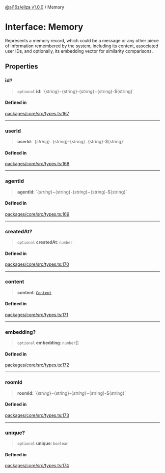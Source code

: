 [@ai16z/eliza v1.0.0](../index.md) / Memory

# Interface: Memory

Represents a memory record, which could be a message or any other piece of information remembered by the system, including its content, associated user IDs, and optionally, its embedding vector for similarity comparisons.

## Properties

### id?

> `optional` **id**: \`$\{string\}-$\{string\}-$\{string\}-$\{string\}-$\{string\}\`

#### Defined in

[packages/core/src/types.ts:167](https://github.com/ai16z/eliza/blob/main/packages/core/src/types.ts#L167)

***

### userId

> **userId**: \`$\{string\}-$\{string\}-$\{string\}-$\{string\}-$\{string\}\`

#### Defined in

[packages/core/src/types.ts:168](https://github.com/ai16z/eliza/blob/main/packages/core/src/types.ts#L168)

***

### agentId

> **agentId**: \`$\{string\}-$\{string\}-$\{string\}-$\{string\}-$\{string\}\`

#### Defined in

[packages/core/src/types.ts:169](https://github.com/ai16z/eliza/blob/main/packages/core/src/types.ts#L169)

***

### createdAt?

> `optional` **createdAt**: `number`

#### Defined in

[packages/core/src/types.ts:170](https://github.com/ai16z/eliza/blob/main/packages/core/src/types.ts#L170)

***

### content

> **content**: [`Content`](Content.md)

#### Defined in

[packages/core/src/types.ts:171](https://github.com/ai16z/eliza/blob/main/packages/core/src/types.ts#L171)

***

### embedding?

> `optional` **embedding**: `number`[]

#### Defined in

[packages/core/src/types.ts:172](https://github.com/ai16z/eliza/blob/main/packages/core/src/types.ts#L172)

***

### roomId

> **roomId**: \`$\{string\}-$\{string\}-$\{string\}-$\{string\}-$\{string\}\`

#### Defined in

[packages/core/src/types.ts:173](https://github.com/ai16z/eliza/blob/main/packages/core/src/types.ts#L173)

***

### unique?

> `optional` **unique**: `boolean`

#### Defined in

[packages/core/src/types.ts:174](https://github.com/ai16z/eliza/blob/main/packages/core/src/types.ts#L174)
